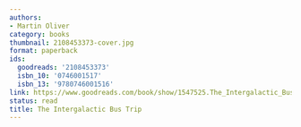 ```yaml
---
authors:
- Martin Oliver
category: books
thumbnail: 2108453373-cover.jpg
format: paperback
ids:
  goodreads: '2108453373'
  isbn_10: '0746001517'
  isbn_13: '9780746001516'
link: https://www.goodreads.com/book/show/1547525.The_Intergalactic_Bus_Trip
status: read
title: The Intergalactic Bus Trip
---
```

